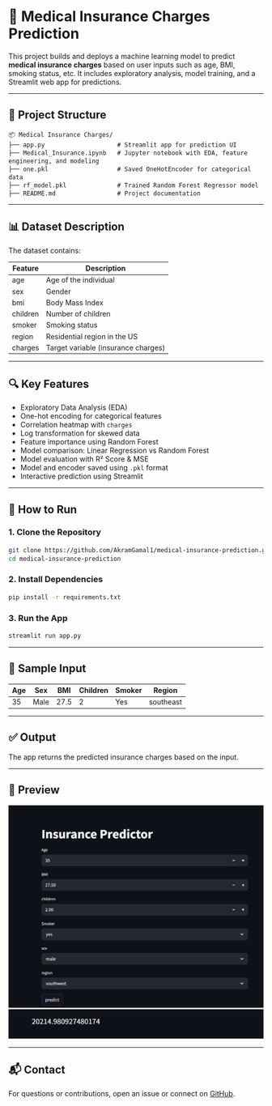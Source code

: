 
# 🏥 Medical Insurance Charges Prediction

This project builds and deploys a machine learning model to predict **medical insurance charges** based on user inputs such as age, BMI, smoking status, etc. It includes exploratory analysis, model training, and a Streamlit web app for predictions.

---

## 📁 Project Structure

```
📦 Medical Insurance Charges/
├── app.py                    # Streamlit app for prediction UI
├── Medical_Insurance.ipynb   # Jupyter notebook with EDA, feature engineering, and modeling
├── one.pkl                   # Saved OneHotEncoder for categorical data
├── rf_model.pkl              # Trained Random Forest Regressor model
├── README.md                 # Project documentation
```

---

## 📊 Dataset Description

The dataset contains:

| Feature   | Description                            |
|-----------|----------------------------------------|
| age       | Age of the individual                  |
| sex       | Gender                                 |
| bmi       | Body Mass Index                        |
| children  | Number of children                     |
| smoker    | Smoking status                         |
| region    | Residential region in the US           |
| charges   | Target variable (insurance charges)    |

---

## 🔍 Key Features

- Exploratory Data Analysis (EDA)
- One-hot encoding for categorical features
- Correlation heatmap with `charges`
- Log transformation for skewed data
- Feature importance using Random Forest
- Model comparison: Linear Regression vs Random Forest
- Model evaluation with R² Score & MSE
- Model and encoder saved using `.pkl` format
- Interactive prediction using Streamlit

---

## 🚀 How to Run

### 1. Clone the Repository
```bash
git clone https://github.com/AkramGamal1/medical-insurance-prediction.git
cd medical-insurance-prediction
```

### 2. Install Dependencies
```bash
pip install -r requirements.txt
```

### 3. Run the App
```bash
streamlit run app.py
```

---

## 🧪 Sample Input

| Age | Sex   | BMI  | Children | Smoker | Region     |
|-----|-------|------|----------|--------|------------|
| 35  | Male  | 27.5 | 2        | Yes    | southeast  |

---

## ✅ Output

The app returns the predicted insurance charges based on the input.

---

## 📸 Preview

![input-image](images/input.png)
![output-image](images/output(charges).png)

---

## 📬 Contact

For questions or contributions, open an issue or connect on [GitHub](https://github.com/AkramGamal1).
